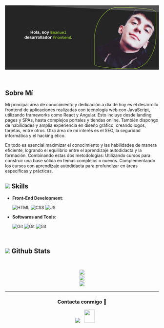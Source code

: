 
<p align="center">
  <img src="https://github.com/EmanuelFantin/web-portfolio-emanuelfantin/blob/main/banner-github.png">
</p>
<br>

## Sobre Mí

<p>Mi principal área de conocimiento y dedicación a día de hoy es el desarrollo frontend de aplicaciones realizadas con tecnología web con JavaScript, utilizando frameworks como React y Angular. Esto incluye desde landing pages y SPAs, hasta complejos portales y tiendas online.
También dispongo de habilidades y amplia experiencia en diseño gráfico, creando logos, tarjetas, entre otros.
Otra área de mi interés es el SEO, la seguridad informática y el hacking ético.

En todo es esencial maximizar el conocimiento y las habilidades de manera eficiente, logrando el equilibrio entre el aprendizaje autodidacta y la formación. Combinando estas dos metodologías:
Utilizando cursos para construir una base sólida en temas complejos o nuevos.
Complementando los cursos con aprendizaje autodidacta para profundizar en áreas específicas y prácticas.</p>


## <img src="https://media2.giphy.com/media/QssGEmpkyEOhBCb7e1/giphy.gif?cid=ecf05e47a0n3gi1bfqntqmob8g9aid1oyj2wr3ds3mg700bl&rid=giphy.gif" width ="25"><b> Skills</b>

<p align="center">
  
- **Front-End Development**:

   <img src="https://user-images.githubusercontent.com/64439609/212556407-f122dc0e-901c-4df7-960f-29a3b52c5349.png" width="40" height="40" alt="HTML" />
   <img src="https://user-images.githubusercontent.com/64439609/212556203-47a51702-fec1-4275-bafb-6afdea15b092.png" width="40" height="40" alt="CSS" />
   <img src="https://user-images.githubusercontent.com/64439609/212556085-e6f8391a-6f25-43d5-8bfe-818167047cfb.png" width="40" height="40" alt="JS"/>



- **Softwares and Tools**:

    <img src="https://user-images.githubusercontent.com/64439609/212556685-de9a7c04-31b0-43b6-af39-7c82ac13b321.png" width="40" height="40" alt="Git"/>
    <img src="https://user-images.githubusercontent.com/64439609/212556741-81407849-82c8-4926-854f-820e8a644375.png" width="40" height="40" alt="Git"/>
    <img src="https://user-images.githubusercontent.com/64439609/212556802-77a65ec1-aa71-4272-b603-1a57d1914678.png" width="40" height="40" alt="Git"/>



<br>
</p>


## <img src="https://media.giphy.com/media/iY8CRBdQXODJSCERIr/giphy.gif" width="35"><b> Github Stats </b>
<br>

<div align="center">

![](https://github-readme-stats.vercel.app/api?username=EmanuelFantin&theme=dracula&hide_border=false&include_all_commits=true&count_private=true)<br/>
![](https://github-readme-streak-stats.herokuapp.com/?user=EmanuelFantin&theme=dracula&hide_border=false)<br/>
![](https://github-readme-stats.vercel.app/api/top-langs/?username=EmanuelFantin&theme=dracula&hide_border=false&include_all_commits=true&count_private=true&layout=compact)
	
</a>
</div>



-----

<h3 align="center" >Contacta conmigo 🤝 </h3>

<p align="center">

 <div align="center"  class="icons-social" style="margin-left: 10px;">
        <a   target="_blank" href="https://www.linkedin.com/in/emanuelfantin">
			<img src="https://img.icons8.com/doodle/40/000000/linkedin--v2.png" style="margin-left: 10px;" ></a>
           <a style="margin-left: 10px;" target="_blank" href="mailto:fantinemanuel@gmail.com?Subject=Ví%20tú%20portafolio%20en%20linea%20y%20quisiera%20ponerme%20en%20contacto">
		<img src="https://img.icons8.com/doodle/2x/gmail-new.png" style=" width:35px; height:43px;"></a>
      </div>

</p>


	

</div>
